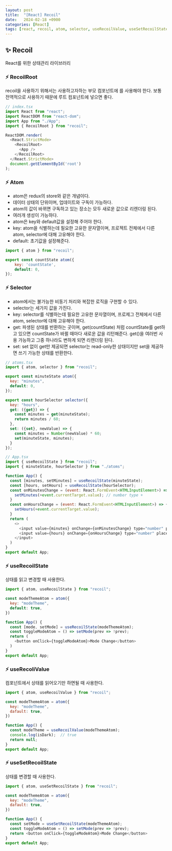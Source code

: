 ```yaml
---
layout: post
title:  "[React] Recoil"
date:   2024-02-18 +0900
categories: [React]
tags: [react, recoil, atom, selector, useRecoilValue, useSetRecoilState, useRecoilState]
---
```



## ✨ Recoil

React를 위한 상태관리 라이브러리

### ⚡ RecoilRoot

recoil을 사용하기 위해서는 사용하고자하는 부모 컴포넌트에 <RecoilRoot>를 사용해야 한다. 보통 전역적으로 사용하기 때문에 루트 컴포넌트에 넣으면 좋다.

``` javascript
// index.tsx
import React from "react";
import ReactDOM from "react-dom";
import App from "./App";
import { RecoilRoot } from "recoil";

ReactDOM.render(
  <React.StrictMode>
    <RecoilRoot>
      <App />
    </RecoilRoot>
  </React.StrictMode>
  document.getElementById('root')
);
```

### ⚡ Atom

- atom은 redux의 store와 같은 개념이다.
- 데이터 상태의 단위이며, 업데이트와 구독이 가능하다.
- atom의 값이 바뀌면 구독하고 있는 장소는 모두 새로운 값으로 리렌더링 된다.
- 여러개 생성이 가능하다.
- atom은 key와 default값을 설정해 주어야 한다.
- key: atom을 식별하는데 필요한 고유한 문자열이며, 프로젝트 전체에서 다른 atom, selector에 대해 고유해야 한다.
- default: 초기값을 설정해준다.

```javascript
import { atom } from "recoil";

export const countState atom({
    key: 'countState',
    default: 0,
});
```

### ⚡ Selector

- atom에서는 불가능한 비동기 처리와 복잡한 로직을 구현할 수 있다.
- selector는 세가지 값을 가진다.
- key: selector를 식별하는데 필요한 고유한 문자열이며, 프로제그 전체에서 다른 atom, selector에 대해 고유해야 한다.
- get: 파생된 상태를 반환하는 곳이며, get(countState) 처럼 countState를 get하고 있으면 countState가 바뀔 때마다 새로운 값을 리턴해준다. get()을 여러번 사용 가능하고 그중 하나라도 변하게 되면 리렌더링 된다. 
- set: set 없이 get만 제공되면 selector는 read-only한 상태이지만 set을 제공하면 쓰기 가능한 상태를 반환한다.

```javascript
// atoms.tsx
import { atom, selector } from "recoil";

export const minuteState atom({
  key: "minutes",
  default: 0,
});

export const hourSelector selector({
  key: "hours",
  get: ({get}) => {
    const minutes = get(minuteState);
    return minutes / 60;
  },
  set: ({set}, newValue) => {
    const minutes = Number(newValue) * 60;
    set(minuteState, minutes);
  }
});
```

```javascript
// App.tsx
import { useRecoilState } from "recoil";
import { minuteState, hourSelector } from "./atoms";

function App() {
  const [minutes, setMinutes] = useRecoilState(minuteState);
  const [hours, setHours] = useRecoilState(hourSelector);
  const onMinutesChange = (event: React.FormEvent<HTMLInputElement>) => {
    setMinutes(+event.currentTarget.value); // number type +
  }
  const onHoursChange = (event: React.FormEvent<HTMLInputElement>) => {
    setHours(+event.currentTarget.value);
  }
  return (
    <>
      <input value={minutes} onChange={onMinutesChange} type="number" placeholder="Minutes" />
      <input value={hours} onChange={onHoursChange} type="number" placeholder="Hours" />
    </input>
  )
}
export default App;
```

### ⚡ useRecoilState

상태를 읽고 변경할 때 사용한다.

```javascript
import { atom, useRecoilState } from "recoil";

const modeThemeAtom = atom({
  key: "modeTheme",
  default: true,
})

function App() {
  const [mode, setMode] = useRecoilState(modeThemeAtom);
  const toggleModeAtom = () => setMode(prev => !prev);
  return (
    <button onClick={toggleModeAtom}>Mode Change</button>
  )
}
export default App;
```

### ⚡ useRecoliValue

컴포넌트에서 상태를 읽어오기만 하면될 때 사용한다.

```javascript
import { atom, useRecoilValue } from "recoil";

const modeThemeAtom = atom({
  key: "modeTheme",
  dafault: true,
})

function App() {
  const modeTheme = useRecoilValue(modeThemeAtom);
  console.log(isDark);  // true
  return null;
}
export default App;
```

### ⚡ useSetRecoilState

상태를 변경할 때 사용한다.

```javascript
import { atom, useSetRecoilState } from "recoil";

const modeThemeAtom = atom({
  key: "modeTheme",
  dafault: true,
})

function App() {
  const setMode = useSetRecoilState(modeThemeAtom);
  const toggleModeAtom = () => setMode(prev => !prev);
  return <button onClick={toggleModeAtom}>Mode Change</button>
}
export default App;
```
